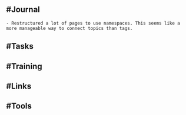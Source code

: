 ## #Journal
	- Restructured a lot of pages to use namespaces. This seems like a more manageable way to connect topics than tags.
## #Tasks
## #Training
## #Links
## #Tools